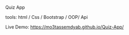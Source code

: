 
Quiz App

tools: html / Css / Bootstrap / OOP/ Api

Live Demo: https://mo3tassemdyab.github.io/Quiz-App/
